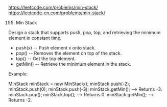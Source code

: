 https://leetcode.com/problems/min-stack/  
https://leetcode-cn.com/problems/min-stack/

155. Min Stack

Design a stack that supports push, pop, top, and retrieving the minimum element in constant time.

- push(x) -- Push element x onto stack.
- pop() -- Removes the element on top of the stack.
- top() -- Get the top element.
- getMin() -- Retrieve the minimum element in the stack.

Example:

  MinStack minStack = new MinStack();
  minStack.push(-2);
  minStack.push(0);
  minStack.push(-3);
  minStack.getMin();   --> Returns -3.
  minStack.pop();
  minStack.top();      --> Returns 0.
  minStack.getMin();   --> Returns -2.
